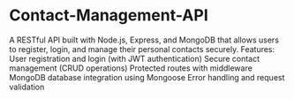 # Contact-Management-API
A RESTful API built with Node.js, Express, and MongoDB that allows users to register, login, and manage their personal contacts securely.
Features:
User registration and login (with JWT authentication)
Secure contact management (CRUD operations)
Protected routes with middleware
MongoDB database integration using Mongoose
Error handling and request validation


